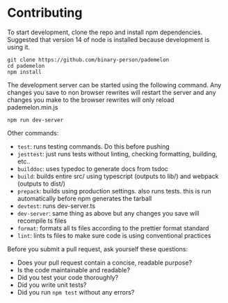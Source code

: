 # Contributing

To start development, clone the repo and install npm dependencies. Suggested that version 14 of node is installed because development is using it.

```
git clone https://github.com/binary-person/pademelon
cd pademelon
npm install
```

The development server can be started using the following command. Any changes you save to non browser rewrites will restart the server and any changes you make to the browser rewrites will only reload pademelon.min.js

```
npm run dev-server
```

Other commands:
- `test`: runs testing commands. Do this before pushing
- `jesttest`: just runs tests without linting, checking formatting, building, etc..
- `builddoc`: uses typedoc to generate docs from tsdoc
- `build`: builds entire src/ using typescript (outputs to lib/) and webpack (outputs to dist/)
- `prepack`: builds using production settings. also runs tests. this is run automatically before npm generates the tarball
- `devtest`: runs dev-server.ts
- `dev-server`: same thing as above but any changes you save will recompile ts files
- `format`: formats all ts files according to the prettier format standard
- `lint`: lints ts files to make sure code is using conventional practices

Before you submit a pull request, ask yourself these questions:
- Does your pull request contain a concise, readable purpose?
- Is the code maintainable and readable?
- Did you test your code thoroughly?
- Did you write unit tests?
- Did you run `npm test` without any errors?